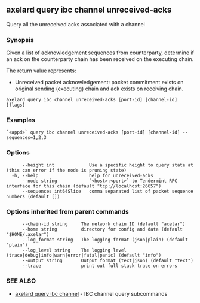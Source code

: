 ## axelard query ibc channel unreceived-acks

Query all the unreceived acks associated with a channel

### Synopsis

Given a list of acknowledgement sequences from counterparty, determine if an ack on the counterparty chain has been received on the executing chain.

The return value represents:

- Unreceived packet acknowledgement: packet commitment exists on original sending (executing) chain and ack exists on receiving chain.

```
axelard query ibc channel unreceived-acks [port-id] [channel-id] [flags]
```

### Examples

```
`<appd>` query ibc channel unreceived-acks [port-id] [channel-id] --sequences=1,2,3
```

### Options

```
      --height int             Use a specific height to query state at (this can error if the node is pruning state)
  -h, --help                   help for unreceived-acks
      --node string            `<host>:<port>` to Tendermint RPC interface for this chain (default "tcp://localhost:26657")
      --sequences int64Slice   comma separated list of packet sequence numbers (default [])
```

### Options inherited from parent commands

```
      --chain-id string     The network chain ID (default "axelar")
      --home string         directory for config and data (default "$HOME/.axelar")
      --log_format string   The logging format (json|plain) (default "plain")
      --log_level string    The logging level (trace|debug|info|warn|error|fatal|panic) (default "info")
      --output string       Output format (text|json) (default "text")
      --trace               print out full stack trace on errors
```

### SEE ALSO

- [axelard query ibc channel](/cli-docs/v0_31_2/axelard_query_ibc_channel) - IBC channel query subcommands
